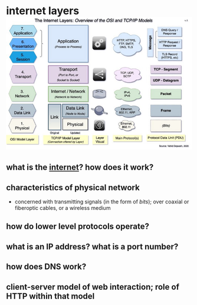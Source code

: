 # internet layers ![internet](./internet_layers.jpg)
## what is the [internet](./internet_layers.jpg)?  how does it work?




## characteristics of physical network

- concerned with transmitting signals (in the form of _bits_); over coaxial or fiberoptic cables, or a wireless medium



## how do lower level protocols operate?




## what is an IP address?  what is a port number?




## how does DNS work?




## client-server model of web interaction; role of HTTP within that model




